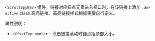 `<ScrollSpyNav>` 组件，链接对应锚点元素进入视口时，在该链接上添加 `.am-active` class 高亮链接。高亮链接样式根据需要自行定义。

属性说明：

- `offsetTop`: `number` - 点击链接滚动时锚点距顶部大小。
